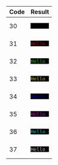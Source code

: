 ﻿| Code | Result |
|---|---|
| 30 | <pre style='color:#FFFFFF;background:#000000'><span style='color:#000000;'>Hello</span></pre> |
| 31 | <pre style='color:#FFFFFF;background:#000000'><span style='color:#BB0000;'>Hello</span></pre> |
| 32 | <pre style='color:#FFFFFF;background:#000000'><span style='color:#00BB00;'>Hello</span></pre> |
| 33 | <pre style='color:#FFFFFF;background:#000000'><span style='color:#BBBB00;'>Hello</span></pre> |
| 34 | <pre style='color:#FFFFFF;background:#000000'><span style='color:#0000BB;'>Hello</span></pre> |
| 35 | <pre style='color:#FFFFFF;background:#000000'><span style='color:#BB00BB;'>Hello</span></pre> |
| 36 | <pre style='color:#FFFFFF;background:#000000'><span style='color:#00BBBB;'>Hello</span></pre> |
| 37 | <pre style='color:#FFFFFF;background:#000000'><span style='color:#BBBBBB;'>Hello</span></pre> |
